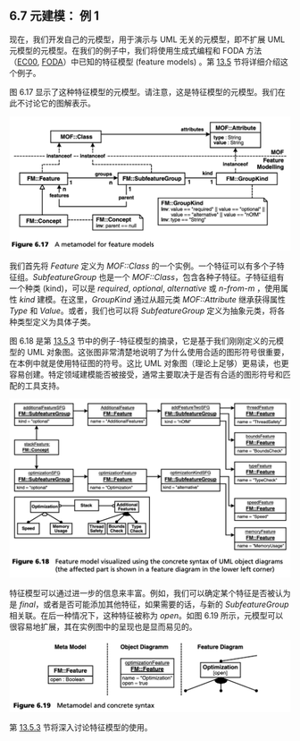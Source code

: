 ## 6.7 元建模： 例 1
现在，我们开发自己的元模型，用于演示与 UML 无关的元模型，即不扩展 UML 元模型的元模型。在我们的例子中，我们将使用生成式编程和 FODA 方法（[EC00](../ref.md#ec00), [FODA](../ref.md#foda)）中已知的特征模型 (feature models) 。第 [13.5](../ch13/5.md) 节将详细介绍这个例子。

图 6.17 显示了这种特征模型的元模型。请注意，这是特征模型的元模型。我们在此不讨论它的图解表示。

![Figure 6.17](../img/f6.17.png)

我们首先将 *Feature* 定义为 *MOF::Class* 的一个实例。一个特征可以有多个子特征组。*SubfeatureGroup* 也是一个 *MOF::Class*，包含各种子特征。子特征组有一个种类 (kind)，可以是 *required*, *optional*, *alternative* 或 *n-from-m* ，使用属性 *kind* 建模。在这里，*GroupKind* 通过从超元类 *MOF::Attribute* 继承获得属性 *Type* 和 *Value*。或者，我们也可以将 *SubfeatureGroup* 定义为抽象元类，将各种类型定义为具体子类。

图 6.18 是第 [13.5.3](../ch13/5.md#1353-方法) 节中的例子-特征模型的摘录，它是基于我们刚刚定义的元模型的 UML 对象图。这张图非常清楚地说明了为什么使用合适的图形符号很重要，在本例中就是使用特征图的符号。这比 UML 对象图（理论上足够）更易读，也更容易创建。特定领域建模能否被接受，通常主要取决于是否有合适的图形符号和匹配的工具支持。

![Figure 6.18](../img/f6.18.png)

特征模型可以通过进一步的信息来丰富。例如，我们可以确定某个特征是否被认为是 *final*，或者是否可能添加其他特征，如果需要的话，与新的 *SubfeatureGroup* 相关联。在后一种情况下，这种特征被称为 *open*。如图 6.19 所示，元模型可以很容易地扩展，其在实例图中的呈现也是显而易见的。

![Figure 6.19](../img/f6.19.png)

第 [13.5.3](../ch13/5.md#1353-方法) 节将深入讨论特征模型的使用。
